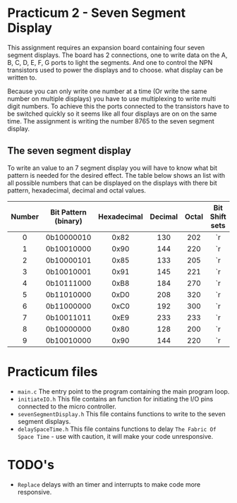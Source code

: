# Practicum 2 - Seven Segment Display
This assignment requires an expansion board containing four seven segment displays. The
board has 2 connections, one to write data on the A, B, C, D, E, F, G ports to light the
segments. And one to control the NPN transistors used to power the displays and to choose.
what display can be written to. 

Because you can only write one number at a time (Or write the same number on multiple displays) 
you have to use multiplexing to write multi digit numbers. To achieve this the ports connected to
the transistors have to be switched quickly so it seems like all four displays are on on the same 
time. The assignment is writing the number 8765 to the seven segment display.

## The seven segment display
To write an value to an 7 segment display you will have to know what bit pattern is needed for the
desired effect. The table below shows an list with all possible numbers that can be displayed on the 
displays with there bit pattern, hexadecimal, decimal and octal values.

|  Number   |   Bit Pattern (binary)   |   Hexadecimal  |   Decimal   |   Octal  | Bit Shift sets               |
|:---------:|:------------------------:|:--------------:|:-----------:|:--------:|:----------------------------:|
|        0  |               0b10000010 |           0x82 |         130 |     202  | `r |= (1<<2)|(1<<7)`         |
|        1  |               0b10010000 |           0x90 |         144 |     220  | `r |= (1<<5)|(1<<7)`         |
|        2  |               0b10000101 |           0x85 |         133 |     205  | `r |= (1<<0)|(1<<2)|(1<<7)`  |
|        3  |               0b10010001 |           0x91 |         145 |     221  | `r |= (1<<0)|(1<<4)|(1<<7)` |
|        4  |               0b10111000 |           0xB8 |         184 |     270  | `r |= (1<<4)|(1<<5)|(1<<6)|(1<<7)` |
|        5  |               0b11010000 |           0xD0 |         208 |     320  | `r |= (1<<4)|(1<<6)|(1<<7)`  |
|        6  |               0b11000000 |           0xC0 |         192 |     300  | `r |= (1<<6)|(1<<7)` |
|        7  |               0b10011011 |           0xE9 |         233 |     233  | `r |= (1<<0)|(1<<1)|(1<<3)|(1<<4)|(1<<7)` |
|        8  |               0b10000000 |           0x80 |         128 |     200  | `r |= (1<<7)` |
|        9  |               0b10010000 |           0x90 |         144 |     220  | `r |= (1<<4)|(1<<7)` |

# Practicum files
 - `main.c` The entry point to the program containing the main program loop.
 - `initiateIO.h` This file contains an function for initiating the I/O pins connected to the micro controller.
 - `sevenSegmentDisplay.h` This file contains functions to write to the seven segment displays.
 - `delaySpaceTime.h` This file contains functions to delay `The Fabric Of Space Time` - use with caution, it will make your code unresponsive. 
 
# TODO's 
 - `Replace` delays with an timer and interrupts to make code more responsive.
 
